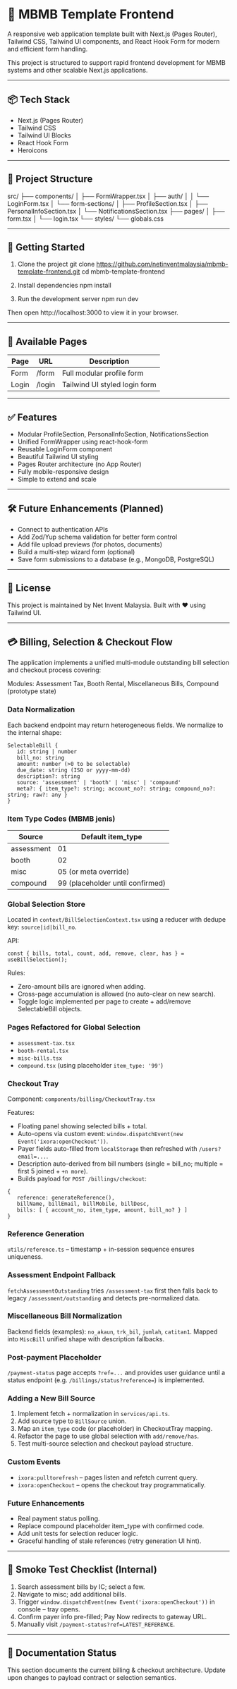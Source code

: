 
# 🚀 MBMB Template Frontend

A responsive web application template built with Next.js (Pages Router), Tailwind CSS, Tailwind UI components, and React Hook Form for modern and efficient form handling.

This project is structured to support rapid frontend development for MBMB systems and other scalable Next.js applications.

---

## 📦 Tech Stack

- Next.js (Pages Router)
- Tailwind CSS
- Tailwind UI Blocks
- React Hook Form
- Heroicons

---

## 📁 Project Structure

src/
├── components/
│   ├── FormWrapper.tsx
│   ├── auth/
│   │   └── LoginForm.tsx
│   └── form-sections/
│       ├── ProfileSection.tsx
│       ├── PersonalInfoSection.tsx
│       └── NotificationsSection.tsx
├── pages/
│   ├── form.tsx
│   └── login.tsx
└── styles/
   └── globals.css

---

## 🚀 Getting Started

1. Clone the project
git clone https://github.com/netinventmalaysia/mbmb-template-frontend.git
cd mbmb-template-frontend

2. Install dependencies
npm install

3. Run the development server
npm run dev

Then open http://localhost:3000 to view it in your browser.

---

## 🧩 Available Pages

Page | URL | Description
---- | --- | -----------
Form | /form | Full modular profile form
Login | /login | Tailwind UI styled login form

---

## ✅ Features

- Modular ProfileSection, PersonalInfoSection, NotificationsSection
- Unified FormWrapper using react-hook-form
- Reusable LoginForm component
- Beautiful Tailwind UI styling
- Pages Router architecture (no App Router)
- Fully mobile-responsive design
- Simple to extend and scale

---

## 🛠 Future Enhancements (Planned)

- Connect to authentication APIs
- Add Zod/Yup schema validation for better form control
- Add file upload previews (for photos, documents)
- Build a multi-step wizard form (optional)
- Save form submissions to a database (e.g., MongoDB, PostgreSQL)

---

## 📄 License

This project is maintained by Net Invent Malaysia.
Built with ❤️ using Tailwind UI.

---

## 💳 Billing, Selection & Checkout Flow

The application implements a unified multi-module outstanding bill selection and checkout process covering:

Modules: Assessment Tax, Booth Rental, Miscellaneous Bills, Compound (prototype state)

### Data Normalization

Each backend endpoint may return heterogeneous fields. We normalize to the internal shape:

```
SelectableBill {
   id: string | number
   bill_no: string
   amount: number (>0 to be selectable)
   due_date: string (ISO or yyyy-mm-dd)
   description?: string
   source: 'assessment' | 'booth' | 'misc' | 'compound'
   meta?: { item_type?: string; account_no?: string; compound_no?: string; raw?: any }
}
```

### Item Type Codes (MBMB jenis)

| Source       | Default item_type |
|--------------|-------------------|
| assessment   | 01                |
| booth        | 02                |
| misc         | 05 (or meta override) |
| compound     | 99 (placeholder until confirmed) |

### Global Selection Store

Located in `context/BillSelectionContext.tsx` using a reducer with dedupe key: `source|id|bill_no`.

API:
```
const { bills, total, count, add, remove, clear, has } = useBillSelection();
```

Rules:
- Zero-amount bills are ignored when adding.
- Cross-page accumulation is allowed (no auto-clear on new search).
- Toggle logic implemented per page to create + add/remove SelectableBill objects.

### Pages Refactored for Global Selection

- `assessment-tax.tsx`
- `booth-rental.tsx`
- `misc-bills.tsx`
- `compound.tsx` (using placeholder `item_type: '99'`)

### Checkout Tray

Component: `components/billing/CheckoutTray.tsx`

Features:
- Floating panel showing selected bills + total.
- Auto-opens via custom event: `window.dispatchEvent(new Event('ixora:openCheckout'))`.
- Payer fields auto-filled from `localStorage` then refreshed with `/users?email=...`.
- Description auto-derived from bill numbers (single = bill_no; multiple = first 5 joined + `+n more`).
- Builds payload for `POST /billings/checkout`:

```
{
   reference: generateReference(),
   billName, billEmail, billMobile, billDesc,
   bills: [ { account_no, item_type, amount, bill_no? } ]
}
```

### Reference Generation

`utils/reference.ts` – timestamp + in-session sequence ensures uniqueness.

### Assessment Endpoint Fallback

`fetchAssessmentOutstanding` tries `/assessment-tax` first then falls back to legacy `/assessment/outstanding` and detects pre-normalized data.

### Miscellaneous Bill Normalization

Backend fields (examples): `no_akaun`, `trk_bil`, `jumlah`, `catitan1`. Mapped into `MiscBill` unified shape with description fallbacks.

### Post-payment Placeholder

`/payment-status` page accepts `?ref=...` and provides user guidance until a status endpoint (e.g. `/billings/status?reference=`) is implemented.

### Adding a New Bill Source
1. Implement fetch + normalization in `services/api.ts`.
2. Add source type to `BillSource` union.
3. Map an `item_type` code (or placeholder) in CheckoutTray mapping.
4. Refactor the page to use global selection with `add/remove/has`.
5. Test multi-source selection and checkout payload structure.

### Custom Events

- `ixora:pulltorefresh` – pages listen and refetch current query.
- `ixora:openCheckout` – opens the checkout tray programmatically.

### Future Enhancements
- Real payment status polling.
- Replace compound placeholder item_type with confirmed code.
- Add unit tests for selection reducer logic.
- Graceful handling of stale references (retry generation UI hint).

---

## 🧪 Smoke Test Checklist (Internal)
1. Search assessment bills by IC; select a few.
2. Navigate to misc; add additional bills.
3. Trigger `window.dispatchEvent(new Event('ixora:openCheckout'))` in console – tray opens.
4. Confirm payer info pre-filled; Pay Now redirects to gateway URL.
5. Manually visit `/payment-status?ref=LATEST_REFERENCE`.

---

## 📝 Documentation Status
This section documents the current billing & checkout architecture. Update upon changes to payload contract or selection semantics.

